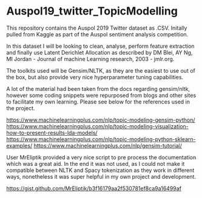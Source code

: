 # Auspol19_twitter_TopicModelling
This repository contains the Auspol 2019 Twitter dataset as .CSV. Initally pulled from Kaggle as part of the Auspol sentiment analysis competition.

In this dataset I will be looking to clean, analyse, perform feature extraction and finally use Latent Derichlet Allocation as described by DM Blei, AY Ng, MI Jordan - Journal of machine Learning research, 2003 - jmlr.org.

The toolkits used will be Gensim/NLTK, as they are the easiest to use out of the box, but also provide very nice hyperparameter tuning capabilities.

A lot of the material had been taken from the docs regarding gensim/nltk, however some coding snippets were repurposed from blogs and other sites to facilitate my own learning. Please see below for the references used in the project.

https://www.machinelearningplus.com/nlp/topic-modeling-gensim-python/
https://www.machinelearningplus.com/nlp/topic-modeling-visualization-how-to-present-results-lda-models/
https://www.machinelearningplus.com/nlp/topic-modeling-python-sklearn-examples/
https://www.machinelearningplus.com/nlp/gensim-tutorial/

User MrEliptik provided a very nice script to pre process the documentation which was a great aid. In the end it was not used, as I could not make it compatible between NLTK and Spacy tokenization as they work in different ways, nonetheless it was super helpful in my own project and development.

https://gist.github.com/MrEliptik/b3f16179aa2f530781ef8ca9a16499af
